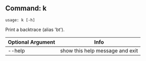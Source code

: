 ## Command: k ##
```
usage: k [-h]
```
Print a backtrace (alias 'bt').  

| Optional Argument | Info |
|---------------------|------|
| --help | show this help message and exit |


